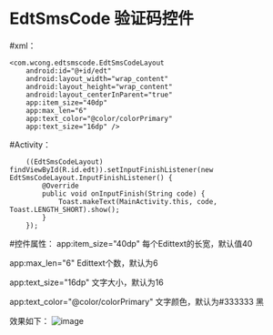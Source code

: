 # EdtSmsCode 验证码控件

#xml：

<RelativeLayout xmlns:android="http://schemas.android.com/apk/res/android"
    xmlns:app="http://schemas.android.com/apk/res-auto"
    android:layout_width="match_parent"
    android:layout_height="match_parent">

    <com.wcong.edtsmscode.EdtSmsCodeLayout
        android:id="@+id/edt"
        android:layout_width="wrap_content"
        android:layout_height="wrap_content"
        android:layout_centerInParent="true"
        app:item_size="40dp"
        app:max_len="6"
        app:text_color="@color/colorPrimary"
        app:text_size="16dp" />
</RelativeLayout>

#Activity：

        ((EdtSmsCodeLayout) findViewById(R.id.edt)).setInputFinishListener(new EdtSmsCodeLayout.InputFinishListener() {
            @Override
            public void onInputFinish(String code) {
                Toast.makeText(MainActivity.this, code, Toast.LENGTH_SHORT).show();
            }
        });
       
        
#控件属性：
app:item_size="40dp"  每个Edittext的长宽，默认值40

app:max_len="6"  Edittext个数，默认为6

app:text_size="16dp"  文字大小，默认为16

app:text_color="@color/colorPrimary"  文字颜色，默认为#333333 黑

效果如下：
![image](http://img.blog.csdn.net/20170307153009429)
